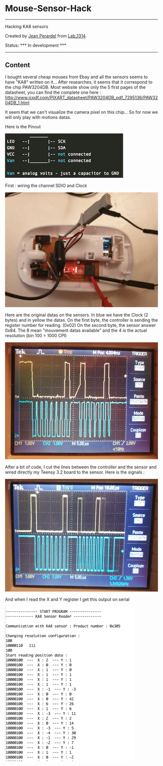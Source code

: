 # Mouse-Sensor-Hack

---

Hacking KA8 sensors


Created by [Jean Perardel](http://www.instructables.com/member/jeanotP1314/) from [Lab_1314](https://www.youtube.com/watch?v=qNliaFjvuI0&t=1s).

Status: *** In development ***

---

## Content

I bought several cheap mouses from Ebay and all the sensors seems to have "KA8" written on it... After researches, it seems that it correspond to the chip PAW3204DB. 
Most website show only the 5 first pages of the datasheet, you can find the complete one here : http://www.icpdf.com/PIXART_datasheet/PAW3204DB_pdf_7295136/PAW3204DB_1.html

It seem that we can't visualize the camera pixel on this chip... So for now we will only play with motions datas. 

Here is the Pinout

![Image of Pi](images/KA8_Pinout.png)

First : wiring the channel SDIO and Clock

![Image of Pi](images/Mouse_Hack_Wire.jpg)

Here are the original datas on the sensors. 
In blue we have the Clock (2 bytes) and in yellow the datas. On the first byte, the controller is sending the register number for reading. (0x02) 
On the second byte, the sensor answer 0x84. The 8 mean "mouvement datas available" and the 4 is the actual resolution (bin 100 = 1000 CPI) 

![Image of Pi](images/Original_read_Motion_status.png)


After a bit of code, I cut the lines between the controller and the sensor and wired directly my Teensy 3.2 board to the sensor. 
Here is the signals : 

![Image of Pi](images/Teensy_Read_Motion_status.png)

And when I read the X and Y register I get this output on serial

![Image of Pi](images/Output_On_Serial_Terminal.png)


